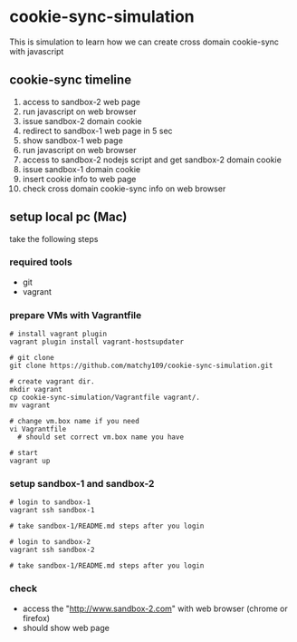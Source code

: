 # cookie-sync-simulation
This is simulation to learn how we can create cross domain cookie-sync with javascript

## cookie-sync timeline
1. access to sandbox-2 web page
2. run javascript on web browser
 1. issue sandbox-2 domain cookie
 2. redirect to sandbox-1 web page in 5 sec
3. show sandbox-1 web page
4. run javascript on web browser
 1. access to sandbox-2 nodejs script and get sandbox-2 domain cookie
 2. issue sandbox-1 domain cookie
 3. insert cookie info to web page
5. check cross domain cookie-sync info on web browser

## setup local pc (Mac)
take the following steps
### required tools
* git
* vagrant

### prepare VMs with Vagrantfile
```
# install vagrant plugin
vagrant plugin install vagrant-hostsupdater

# git clone
git clone https://github.com/matchy109/cookie-sync-simulation.git

# create vagrant dir.
mkdir vagrant
cp cookie-sync-simulation/Vagrantfile vagrant/.
mv vagrant

# change vm.box name if you need
vi Vagrantfile
  # should set correct vm.box name you have

# start
vagrant up
```
### setup sandbox-1 and sandbox-2
```
# login to sandbox-1
vagrant ssh sandbox-1

# take sandbox-1/README.md steps after you login

# login to sandbox-2
vagrant ssh sandbox-2

# take sandbox-1/README.md steps after you login
```


### check
* access the "http://www.sandbox-2.com" with web browser (chrome or firefox)
 * should show web page
